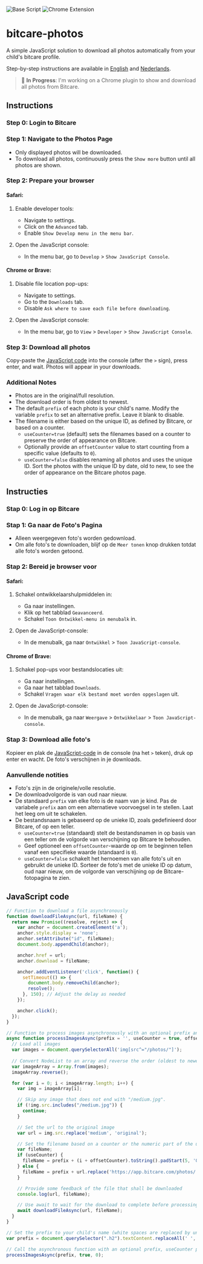 ![Base Script](https://img.shields.io/badge/Base%20Code-Working-brightgreen)
![Chrome Extension](https://img.shields.io/badge/Chrome%20Extension-In%20Progress-yellow)


# bitcare-photos

A simple JavaScript solution to download all photos automatically from your child's bitcare profile.

Step-by-step instructions are available in [English](#instructions) and [Nederlands](#instructies).

> 🚧 **In Progress**: I'm working on a Chrome plugin to show and download all photos from Bitcare.

## Instructions

### Step 0: Login to Bitcare

### Step 1: Navigate to the Photos Page

- Only displayed photos will be downloaded.
- To download all photos, continuously press the `Show more` button until all photos are shown.

### Step 2: Prepare your browser

#### Safari:

1. Enable developer tools:
   - Navigate to settings.
   - Click on the `Advanced` tab.
   - Enable `Show Develop menu in the menu bar`.

2. Open the JavaScript console:
   - In the menu bar, go to `Develop` > `Show JavaScript Console`.

#### Chrome or Brave:

1. Disable file location pop-ups:
   - Navigate to settings.
   - Go to the `Downloads` tab.
   - Disable `Ask where to save each file before downloading`.

2. Open the JavaScript console:
   - In the menu bar, go to `View` > `Developer` > `Show JavaScript Console`.

### Step 3: Download all photos

Copy-paste the [JavaScript code](#javascript-code) into the console (after the `>` sign), press enter, and wait. Photos will appear in your downloads.

### Additional Notes

- Photos are in the original/full resolution.
- The download order is from oldest to newest.
- The default `prefix` of each photo is your child's name. Modify the variable `prefix` to set an alternative prefix. Leave it blank to disable.
- The filename is either based on the unique ID, as defined by Bitcare, or based on a counter.
  - `useCounter=true` (default) sets the filenames based on a counter to preserve the order of appearance on Bitcare.
  - Optionally provide an `offsetCounter` value to start counting from a specific value (defaults to `0`).
  - `useCounter=false` disables renaming all photos and uses the unique ID. Sort the photos with the unique ID by date, old to new, to see the order of appearance on the Bitcare photos page.

## Instructies

### Stap 0: Log in op Bitcare

### Stap 1: Ga naar de Foto's Pagina

- Alleen weergegeven foto's worden gedownload.
- Om alle foto's te downloaden, blijf op de `Meer tonen` knop drukken totdat alle foto's worden getoond.

### Stap 2: Bereid je browser voor

#### Safari:

1. Schakel ontwikkelaarshulpmiddelen in:
   - Ga naar instellingen.
   - Klik op het tabblad `Geavanceerd`.
   - Schakel `Toon Ontwikkel-menu in menubalk` in.

2. Open de JavaScript-console:
   - In de menubalk, ga naar `Ontwikkel` > `Toon JavaScript-console`.

#### Chrome of Brave:

1. Schakel pop-ups voor bestandslocaties uit:
   - Ga naar instellingen.
   - Ga naar het tabblad `Downloads`.
   - Schakel `Vragen waar elk bestand moet worden opgeslagen` uit.

2. Open de JavaScript-console:
   - In de menubalk, ga naar `Weergave` > `Ontwikkelaar` > `Toon JavaScript-console`.

### Stap 3: Download alle foto's

Kopieer en plak de [JavaScript-code](#javascript-code) in de console (na het `>` teken), druk op enter en wacht. De foto's verschijnen in je downloads.

### Aanvullende notities

- Foto's zijn in de originele/volle resolutie.
- De downloadvolgorde is van oud naar nieuw.
- De standaard `prefix` van elke foto is de naam van je kind. Pas de variabele `prefix` aan om een alternatieve voorvoegsel in te stellen. Laat het leeg om uit te schakelen.
- De bestandsnaam is gebaseerd op de unieke ID, zoals gedefinieerd door Bitcare, of op een teller.
  - `useCounter=true` (standaard) stelt de bestandsnamen in op basis van een teller om de volgorde van verschijning op Bitcare te behouden.
  - Geef optioneel een `offsetCounter`-waarde op om te beginnen tellen vanaf een specifieke waarde (standaard is `0`).
  - `useCounter=false` schakelt het hernoemen van alle foto's uit en gebruikt de unieke ID. Sorteer de foto's met de unieke ID op datum, oud naar nieuw, om de volgorde van verschijning op de Bitcare-fotopagina te zien.


## JavaScript code
```javascript
// Function to download a file asynchronously
function downloadFileAsync(url, fileName) {
  return new Promise((resolve, reject) => {
    var anchor = document.createElement('a');
    anchor.style.display = 'none';
    anchor.setAttribute("id", fileName);
    document.body.appendChild(anchor);

    anchor.href = url;
    anchor.download = fileName;

    anchor.addEventListener('click', function() {
      setTimeout(() => {
        document.body.removeChild(anchor);
        resolve();
      }, 150); // Adjust the delay as needed
    });

    anchor.click();
  });
}

// Function to process images asynchronously with an optional prefix and reversed order
async function processImagesAsync(prefix = '', useCounter = true, offsetCounter = 0) {
  // Load all images
  var images = document.querySelectorAll('img[src^="/photos/"]');
  
  // Convert NodeList to an array and reverse the order (oldest to newest)
  var imageArray = Array.from(images);
  imageArray.reverse();

  for (var i = 0; i < imageArray.length; i++) {
    var img = imageArray[i];

    // Skip any image that does not end with "/medium.jpg".
    if (!img.src.includes("/medium.jpg")) {
      continue;
    }

    // Set the url to the original image
    var url = img.src.replace('medium', 'original');

    // Set the filename based on a counter or the numeric part of the url
    var fileName;
    if (useCounter) {
      fileName = prefix + (i + offsetCounter).toString().padStart(5, '0') + '.jpg';
    } else {
      fileName = prefix + url.replace('https://app.bitcare.com/photos/', '').replace('/original', '');
    }

    // Provide some feedback of the file that shall be downloaded
    console.log(url, fileName);

    // Use await to wait for the download to complete before processing the next image
    await downloadFileAsync(url, fileName);
  }
}

// Set the prefix to your child's name (white spaces are replaced by underscores).
var prefix = document.querySelector(".h2").textContent.replaceAll(' ', '_') + '_';

// Call the asynchronous function with an optional prefix, useCounter parameter, and the offsetCounter value
processImagesAsync(prefix, true, 0);
```
